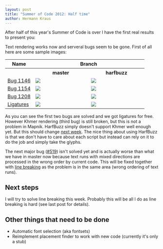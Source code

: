 ```yaml
---
layout: post
title: "Summer of Code 2012: Half time"
author: Hermann Kraus
---
```


After half of this year's Summer of Code is over I have the first real results to present you:

Text rendering works now and serveral bugs seem to be gone.
First of all here are some sample images:
<table border="0" width="100%">
<tr><th>Name<th colspan="2">Branch
<tr><th width="20%"><th width="40%">master<th width="40%">harfbuzz
<tr>
<td><a href="https://github.com/mapnik/mapnik/issues/1146">Bug 1146</a>
<td><img src="http://mapnik.org/images/harfbuzz/bug-1146-master.png">
<td><img src="http://mapnik.org/images/harfbuzz/bug-1146-hb.png">
<tr>
<td><a href="https://github.com/mapnik/mapnik/issues/1154">Bug 1154</a>
<td><img src="http://mapnik.org/images/harfbuzz/bug-1154-master.png">
<td><img src="http://mapnik.org/images/harfbuzz/bug-1154-hb.png">
<tr>
<td><a href="https://github.com/mapnik/mapnik/issues/1208">Bug 1208</a>
<td><img src="http://mapnik.org/images/harfbuzz/bug-1208-master.png">
<td><img src="http://mapnik.org/images/harfbuzz/bug-1208-hb.png">
<tr>
<td><a href="http://en.wikipedia.org/wiki/Typographic_ligature">Ligatures</a>
<td><img src="http://mapnik.org/images/harfbuzz/ligatures-master.png">
<td><img src="http://mapnik.org/images/harfbuzz/ligatures-hb.png">
</table>

As you can see the first two bugs are solved and we got ligatures for free.
However Khmer rendering (third bug) is still broken, but this is not a problem
in Mapnik. HarfBuzz simply doesn't support Khmer well enough yet. But this
should change [next week](http://lists.freedesktop.org/archives/harfbuzz/2012-July/002154.html).
The nice thing about using HarfBuzz is that we don't have to care about each
script but instead can rely on it to do the job and simply take the glyphs.

The next major bug ([#519](https://github.com/mapnik/mapnik/issues/519)) isn't
solved yet and is actually worse than what we have in master now because text
runs with mixed directions are processed in the wrong order by current code.
This will be fixed together with [line breaking](http://mapnik.org/news/2012/07/02/gsoc2012-status3)
as the problem is in the same area (wrong ordering of text runs).

## Next steps
I will try to solve line breaking this week. Probably this will be all I do as
line breaking is hard (see last post for details).

## Other things that need to be done
* Automatic font selection (aka fontsets)
* Reimplement placement finder to work with new code (currently it's only a stub)